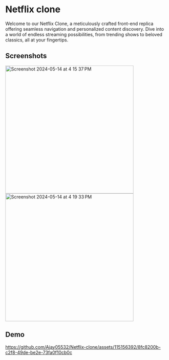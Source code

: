 
# Netflix clone

Welcome to our Netflix Clone, a meticulously crafted front-end replica offering seamless navigation and personalized content discovery. Dive into a world of endless streaming possibilities, from trending shows to beloved classics, all at your fingertips.


## Screenshots

<img width="400" alt="Screenshot 2024-05-14 at 4 15 37 PM" src="https://github.com/Ajay05532/Netflix-clone/assets/115156392/6afcc060-7523-43b5-9a34-3a871ad45311">
<img width="400" alt="Screenshot 2024-05-14 at 4 19 33 PM" src="https://github.com/Ajay05532/Netflix-clone/assets/115156392/ff3f4371-1401-4212-9bb7-080345fbe700">

## Demo

https://github.com/Ajay05532/Netflix-clone/assets/115156392/8fc8200b-c2f8-49de-be2e-73fa0f10cb0c

